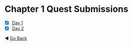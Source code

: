 # Chapter 1 Quest Submissions
- [x] [Day 1](day-1.md)
- [x] [Day 2](day-2.md)

:arrow_backward: [Go Back](../README.md)
